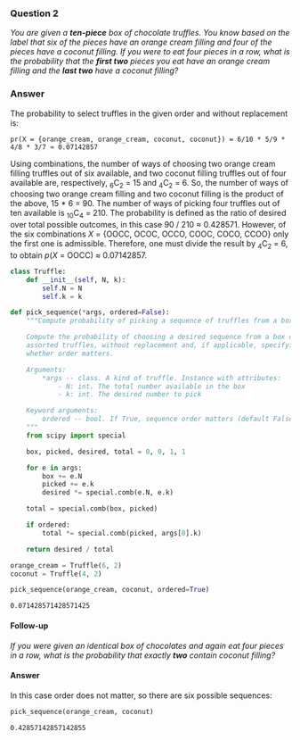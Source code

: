 ### Question 2
_You are given a **ten-piece** box of chocolate truffles. You know based on the label that six of the pieces have an orange cream filling and four of the pieces have a coconut filling. If you were to eat four pieces in a row, what is the probability that the **first two** pieces you eat have an orange cream filling and the **last two** have a coconut filling?_

### Answer
The probability to select truffles in the given order and without replacement is:
```
pr(X = {orange_cream, orange_cream, coconut, coconut}) = 6/10 * 5/9 * 4/8 * 3/7 ≈ 0.07142857
```
Using combinations, the number of ways of choosing two orange cream filling truffles out of six available, and two coconut filling truffles out of four available are, respectively, <sub>6</sub>C<sub>2</sub> = 15 and <sub>4</sub>C<sub>2</sub> = 6. So, the number of ways of choosing two orange cream filling and two coconut filling is the product of the above, 15 * 6 = 90. The number of ways of picking four truffles out of ten available is <sub>10</sub>C<sub>4</sub> = 210. The probability is defined as the ratio of desired over total possible outcomes, in this case 90 / 210 ≈ 0.428571. However, of the six combinations _X_ = {OOCC, OCOC, OCCO, COOC, COCO, CCOO} only the first one is admissible. Therefore, one must divide the result by <sub>4</sub>C<sub>2</sub> = 6, to obtain _p_(_X_ = OOCC) ≈ 0.07142857.


```python
class Truffle:
    def __init__(self, N, k):
        self.N = N
        self.k = k
```

```python
def pick_sequence(*args, ordered=False):
    """Compute probability of picking a sequence of truffles from a box

    Compute the probability of choosing a desired sequence from a box of
    assorted truffles, without replacement and, if applicable, specifying
    whether order matters.

    Arguments:
        *args -- class. A kind of truffle. Instance with attributes:
            - N: int. The total number available in the box
            - k: int. The desired number to pick

    Keyword arguments:
        ordered -- bool. If True, sequence order matters (default False)
    """
    from scipy import special

    box, picked, desired, total = 0, 0, 1, 1

    for e in args:
        box += e.N
        picked += e.k
        desired *= special.comb(e.N, e.k)

    total = special.comb(box, picked)

    if ordered:
        total *= special.comb(picked, args[0].k)

    return desired / total
```

```python
orange_cream = Truffle(6, 2)
coconut = Truffle(4, 2)
```

```python
pick_sequence(orange_cream, coconut, ordered=True)
```

```
0.071428571428571425
```

#### Follow-up
_If you were given an identical box of chocolates and again eat four pieces in a row, what is the probability that exactly **two** contain coconut filling?_

#### Answer
In this case order does not matter, so there are six possible sequences:

```python
pick_sequence(orange_cream, coconut)
```

```
0.42857142857142855
```
